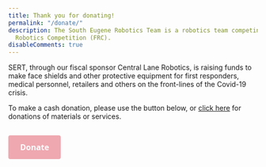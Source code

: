 ```yaml
---
title: Thank you for donating!
permalink: "/donate/"
description: The South Eugene Robotics Team is a robotics team competing in the FIRST
  Robotics Competition (FRC).
disableComments: true
---
```


SERT, through our fiscal sponsor Central Lane Robotics, is raising funds to make face shields 
and other protective equipment for first responders, medical personnel, retailers and others on the front-lines
of the Covid-19 crisis. 

To make a cash donation, please use the button below, or [click here](/ppe) for donations of
materials or services.

<h2>
  <form id="donateform" action="https://www.paypal.com/cgi-bin/webscr" method="post" target="_blank" style="margin: 0">
    <input type="hidden" name="cmd" value="_s-xclick">
    <input type="hidden" name="hosted_button_id" value="XAPA9VJHWAE94">
    <a href="#" class="donate" style='background-color:#efa8b0; color: white; border-radius: 4px; padding: 12px 24px; display: inline-block; text-decoration: none; vertical-align: middle; font-size: 16px; font-family: Open Sans,sans-serif; line-height: 24px' onclick="document.getElementById('donateform').submit()">Donate</a>
  </form>
</h2>
